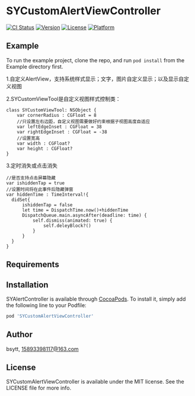 # SYCustomAlertViewController

[![CI Status](https://img.shields.io/travis/bsytt/SYCustomAlertViewController.svg?style=flat)](https://travis-ci.org/bsytt/SYCustomAlertViewController)
[![Version](https://img.shields.io/cocoapods/v/SYCustomAlertViewController.svg?style=flat)](https://cocoapods.org/pods/SYCustomAlertViewController)
[![License](https://img.shields.io/cocoapods/l/SYCustomAlertViewController.svg?style=flat)](https://cocoapods.org/pods/SYCustomAlertViewController)
[![Platform](https://img.shields.io/cocoapods/p/SYCustomAlertViewController.svg?style=flat)](https://cocoapods.org/pods/SYAlertViewController)

## Example

To run the example project, clone the repo, and run `pod install` from the Example directory first.

1.自定义AlertView，支持系统样式显示；文字，图片自定义显示；以及显示自定义视图

2.SYCustomViewTool是自定义视图样式控制类：

    class SYCustomViewTool: NSObject {
        var cornerRadius : CGFloat = 8
        //只设置左右边距，自定义视图需要做好约束根据子视图高度自适应
        var leftEdgeInset : CGFloat = 38
        var rightEdgeInset : CGFloat = -38
        //设置宽高
        var width : CGFloat?
        var height : CGFloat?
    }
3.定时消失或点击消失

    //是否支持点击屏幕隐藏
    var ishiddenTap = true
    //设置时间将在此事件后隐藏弹窗
    var hiddenTime : TimeInterval!{
      didSet{
          ishiddenTap = false
          let time = DispatchTime.now()+hiddenTime
          DispatchQueue.main.asyncAfter(deadline: time) {
              self.dismiss(animated: true) {
                  self.deleyBlock?()
              }
          }
      }
    }
## Requirements

## Installation

SYAlertController is available through [CocoaPods](https://cocoapods.org). To install
it, simply add the following line to your Podfile:

```ruby
pod 'SYCustomAlertViewController'
```

## Author

bsytt, 15893398117@163.com

## License

SYCustomAlertViewController is available under the MIT license. See the LICENSE file for more info.
